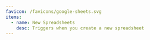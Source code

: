 ```yaml
---
favicon: /favicons/google-sheets.svg
items:
  - name: New Spreadsheets
    desc: Triggers when you create a new spreadsheet
---
```


<script setup>
  import CustomListing from '../../components/CustomListing.vue'
</script>

<CustomListing />
